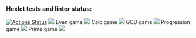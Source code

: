 ### Hexlet tests and linter status:
[![Actions Status](https://github.com/Titonatos/frontend-project-44/actions/workflows/hexlet-check.yml/badge.svg)](https://github.com/Titonatos/frontend-project-44/actions)
<a href="https://codeclimate.com/github/Titonatos/frontend-project-44/maintainability"><img src="https://api.codeclimate.com/v1/badges/ddf5e017a77a5efb6a1e/maintainability" /></a>
Even game
<a href="https://asciinema.org/a/IKHenf7oZAz2na6B4gvsnSO5H" target="_blank"><img src="https://asciinema.org/a/IKHenf7oZAz2na6B4gvsnSO5H.svg" /></a>
Calc game
<a href="https://asciinema.org/a/sEVx60TP1dNH4edzWoh6VNL7q" target="_blank"><img src="https://asciinema.org/a/sEVx60TP1dNH4edzWoh6VNL7q.svg" /></a>
GCD game
<a href="https://asciinema.org/a/iUVShfZtYAbkEZd8xUuSmk8Lb" target="_blank"><img src="https://asciinema.org/a/iUVShfZtYAbkEZd8xUuSmk8Lb.svg" /></a>
Progression game
<a href="https://asciinema.org/a/RuXtxRyGCOrtAQQcDkRSBITY3" target="_blank"><img src="https://asciinema.org/a/RuXtxRyGCOrtAQQcDkRSBITY3.svg" /></a>
Prime game
<a href="https://asciinema.org/a/d0SvvTSurhoXzq2nHOSARFkn5" target="_blank"><img src="https://asciinema.org/a/d0SvvTSurhoXzq2nHOSARFkn5.svg" /></a>